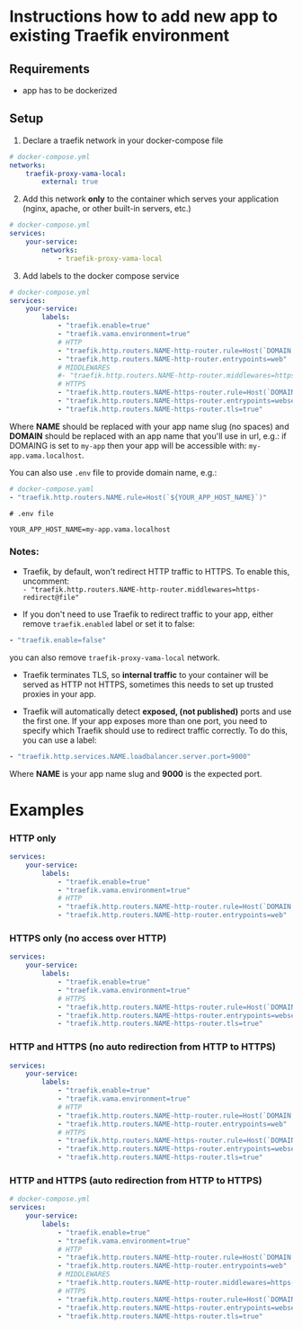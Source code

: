 # Instructions how to add new app to existing Traefik environment

## Requirements

- app has to be dockerized

## Setup

1. Declare a traefik network in your docker-compose file

```yaml
# docker-compose.yml
networks:
    traefik-proxy-vama-local:
        external: true
```

2. Add this network **only** to the container which serves your application (nginx, apache, or other built-in servers, etc.)

```yaml
# docker-compose.yml
services:
    your-service:
        networks:
            - traefik-proxy-vama-local
```

3. Add labels to the docker compose service

```yaml
# docker-compose.yml
services:
    your-service:
        labels:
            - "traefik.enable=true"
            - "traefik.vama.environment=true"
            # HTTP
            - "traefik.http.routers.NAME-http-router.rule=Host(`DOMAIN.vama.localhost`)"
            - "traefik.http.routers.NAME-http-router.entrypoints=web"
            # MIDDLEWARES
            #- "traefik.http.routers.NAME-http-router.middlewares=https-redirect@file"
            # HTTPS
            - "traefik.http.routers.NAME-https-router.rule=Host(`DOMAIN.vama.localhost`)"
            - "traefik.http.routers.NAME-https-router.entrypoints=websecure"
            - "traefik.http.routers.NAME-https-router.tls=true"        
```

Where **NAME** should be replaced with your app name slug (no spaces) and **DOMAIN** should be replaced with an app name that you'll use in url, e.g.: if DOMAING is set to `my-app` then your app will be accessible with: `my-app.vama.localhost`.

You can also use `.env` file to provide domain name, e.g.:

```yaml
# docker-compose.yaml
- "traefik.http.routers.NAME.rule=Host(`${YOUR_APP_HOST_NAME}`)"
```

```dotenv
# .env file

YOUR_APP_HOST_NAME=my-app.vama.localhost
```

### Notes:

- Traefik, by default, won't redirect HTTP traffic to HTTPS. To enable this, uncomment:\
`- "traefik.http.routers.NAME-http-router.middlewares=https-redirect@file"`

- If you don't need to use Traefik to redirect traffic to your app, either remove `traefik.enabled` label or set it to false:

```yaml
- "traefik.enable=false"
```

you can also remove `traefik-proxy-vama-local` network.

- Traefik terminates TLS, so **internal traffic** to your container will be served as HTTP not HTTPS, sometimes this needs to set up trusted proxies in your app.

- Traefik will automatically detect **exposed, (not published)** ports and use the first one. If your app exposes more than one port, you need to specify which Traefik should use to redirect traffic correctly. To do this, you can use a label:

```yaml
- "traefik.http.services.NAME.loadbalancer.server.port=9000"
```

Where **NAME** is your app name slug and **9000** is the expected port.

# Examples

### HTTP only

```yaml
services:
    your-service:
        labels:
            - "traefik.enable=true"
            - "traefik.vama.environment=true"
            # HTTP
            - "traefik.http.routers.NAME-http-router.rule=Host(`DOMAIN.vama.localhost`)"
            - "traefik.http.routers.NAME-http-router.entrypoints=web"            
```

### HTTPS only (no access over HTTP)

```yaml
services:
    your-service:
        labels:
            - "traefik.enable=true"
            - "traefik.vama.environment=true"
            # HTTPS
            - "traefik.http.routers.NAME-https-router.rule=Host(`DOMAIN.vama.localhost`)"
            - "traefik.http.routers.NAME-https-router.entrypoints=websecure"
            - "traefik.http.routers.NAME-https-router.tls=true"  
```

### HTTP and HTTPS (no auto redirection from HTTP to HTTPS)

```yaml
services:
    your-service:
        labels:
            - "traefik.enable=true"
            - "traefik.vama.environment=true"
            # HTTP
            - "traefik.http.routers.NAME-http-router.rule=Host(`DOMAIN.vama.localhost`)"
            - "traefik.http.routers.NAME-http-router.entrypoints=web"         
            # HTTPS
            - "traefik.http.routers.NAME-https-router.rule=Host(`DOMAIN.vama.localhost`)"
            - "traefik.http.routers.NAME-https-router.entrypoints=websecure"
            - "traefik.http.routers.NAME-https-router.tls=true"  
```

### HTTP and HTTPS (auto redirection from HTTP to HTTPS)

```yaml
# docker-compose.yml
services:
    your-service:
        labels:
            - "traefik.enable=true"
            - "traefik.vama.environment=true"
            # HTTP
            - "traefik.http.routers.NAME-http-router.rule=Host(`DOMAIN.vama.localhost`)"
            - "traefik.http.routers.NAME-http-router.entrypoints=web"
            # MIDDLEWARES
            - "traefik.http.routers.NAME-http-router.middlewares=https-redirect@file"
            # HTTPS
            - "traefik.http.routers.NAME-https-router.rule=Host(`DOMAIN.vama.localhost`)"
            - "traefik.http.routers.NAME-https-router.entrypoints=websecure"
            - "traefik.http.routers.NAME-https-router.tls=true"        
```
